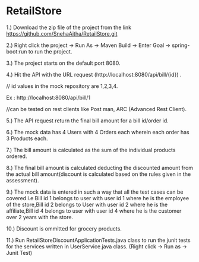 # RetailStore

1.) Download the zip file of the project from the link https://github.com/SnehaAitha/RetailStore.git

2.) Right click the project -> Run As -> Maven Build -> Enter Goal -> spring-boot:run  to run the project.

3.) The project starts on the default port 8080.

4.) Hit the API with the URL request (http://localhost:8080/api/bill/{id}) .

// id values in the mock repository are 1,2,3,4. 

Ex : http://localhost:8080/api/bill/1

//can be tested on rest clients like Post man, ARC (Advanced Rest Client).

5.) The API request return the final bill amount for a bill id/order id.

6.) The mock data has 4 Users with 4 Orders each wherein each order has 3 Products each.

7.) The bill amount is calculated as the sum of the individual products ordered.

8.) The final bill amount is calculated deducting the discounted amount from the actual bill amount(discount is calculated based on the rules given in the assessment).

9.) The mock data is entered in such a way that all the test cases can be covered i.e Bill id 1 belongs to user with user id 1 where he is the employee of the store,Bill id 2 belongs to User with user id 2 where he is the affiliate,Bill id 4 belongs to user with user id 4 where he is the customer over 2 years with the store.

10.) Discount is ommitted for grocery products.

11.) Run RetailStoreDiscountApplicationTests.java class to run the junit tests for the services written in UserService.java class.
(Right click -> Run as -> Junit Test)
